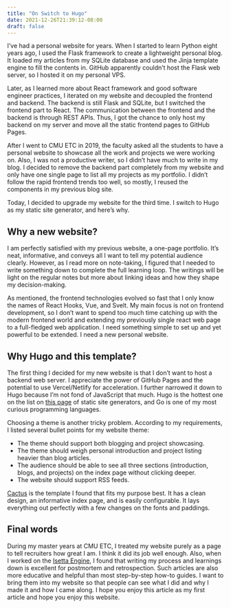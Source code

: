 ```yaml
---
title: "On Switch to Hugo"
date: 2021-12-26T21:39:12-08:00
draft: false
---
```


I’ve had a personal website for years. When I started to learn Python eight years ago, I used the Flask framework to create a lightweight personal blog. It loaded my articles from my SQLite database and used the Jinja template engine to fill the contents in. GitHub apparently couldn’t host the Flask web server, so I hosted it on my personal VPS.

Later, as I learned more about React framework and good software engineer practices, I iterated on my website and decoupled the frontend and backend. The backend is still Flask and SQLite, but I switched the frontend part to React. The communication between the frontend and the backend is through REST APIs. Thus, I got the chance to only host my backend on my server and move all the static frontend pages to GitHub Pages.

After I went to CMU ETC in 2019, the faculty asked all the students to have a personal website to showcase all the work and projects we were working on. Also, I was not a productive writer, so I didn’t have much to write in my blog. I decided to remove the backend part completely from my website and only have one single page to list all my projects as my portfolio. I didn’t follow the rapid frontend trends too well, so mostly, I reused the components in my previous blog site.

Today, I decided to upgrade my website for the third time. I switch to Hugo as my static site generator, and here’s why.

## Why a new website?

I am perfectly satisfied with my previous website, a one-page portfolio. It’s neat, informative, and conveys all I want to tell my potential audience clearly. However, as I read more on note-taking, I figured that I needed to write something down to complete the full learning loop. The writings will be light on the regular notes but more about linking ideas and how they shape my decision-making.

As mentioned, the frontend technologies evolved so fast that I only know the names of React Hooks, Vue, and Svelt. My main focus is not on frontend development, so I don’t want to spend too much time catching up with the modern frontend world and extending my previously single react web page to a full-fledged web application. I need something simple to set up and yet powerful to be extended. I need a new personal website.

## Why Hugo and this template?

The first thing I decided for my new website is that I don’t want to host a backend web server. I appreciate the power of GitHub Pages and the potential to use Vercel/Netlify for acceleration. I further narrowed it down to Hugo because I’m not fond of JavaScript that much. Hugo is the hottest one on the list on [this page](https://jamstack.org/generators/) of static site generators, and Go is one of my most curious programming languages.

Choosing a theme is another tricky problem. According to my requirements, I listed several bullet points for my website theme:
- The theme should support both blogging and project showcasing.
- The theme should weigh personal introduction and project listing heavier than blog articles.
- The audience should be able to see all three sections (introduction, blogs, and projects) on the index page without clicking deeper.
- The website should support RSS feeds.

[Cactus](https://themes.gohugo.io/themes/hugo-theme-cactus/) is the template I found that fits my purpose best. It has a clean design, an informative index page, and is easily configurable. It lays everything out perfectly with a few changes on the fonts and paddings.

## Final words

During my master years at CMU ETC, I treated my website purely as a page to tell recruiters how great I am. I think it did its job well enough. Also, when I worked on the [Isetta Engine](https://isetta.io), I found that writing my process and learnings down is excellent for postmortem and retrospection. Such articles are also more educative and helpful than most step-by-step how-to guides. I want to bring them into my website so that people can see what I did and why I made it and how I came along. I hope you enjoy this article as my first article and hope you enjoy this website.